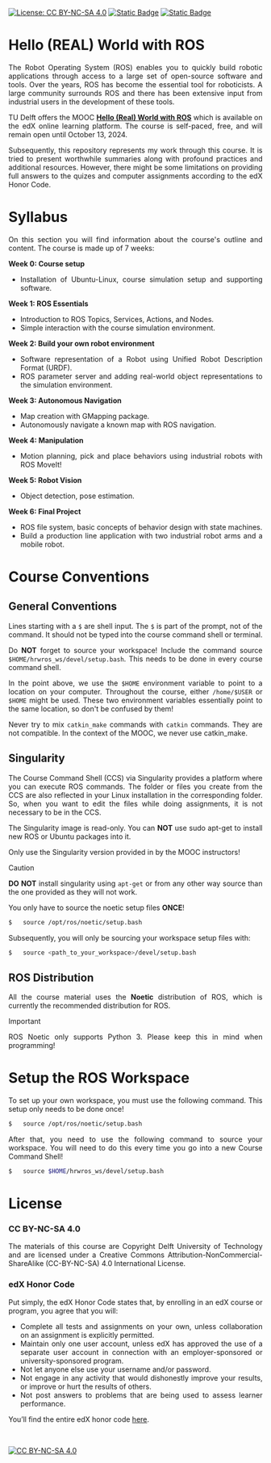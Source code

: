 [![License: CC BY-NC-SA 4.0](https://img.shields.io/badge/License-CC_BY--NC--SA_4.0-lightgrey.svg)](https://creativecommons.org/licenses/by-nc-sa/4.0/)
[![Static Badge](https://img.shields.io/badge/Ubuntu-20.04-green?logo=ubuntu)](https://releases.ubuntu.com/focal/)
[![Static Badge](https://img.shields.io/badge/ROS-noetic-violet?logo=ros)](http://wiki.ros.org/noetic)



# Hello (REAL) World with ROS
<div align="justify">

The Robot Operating System (ROS) enables you to quickly build robotic applications through access to a large set of open-source software and tools. Over the years, ROS has become the essential tool for roboticists. A large community surrounds ROS and there has been extensive input from industrial users in the development of these tools.

TU Delft offers the MOOC [**Hello (Real) World with ROS**](https://www.edx.org/learn/robotics/delft-university-of-technology-hello-real-world-with-ros-robot-operating-system) which is available on the edX online learning platform. The course is self-paced, free, and will remain open until October 13, 2024. 

Subsequently, this repository represents my work through this course. It is tried to present worthwhile summaries along with profound practices and additional resources. However, there might be some limitations on providing full answers to the quizes and computer assignments according to the edX Honor Code.

</div>



# Syllabus
<div align="justify">
  
On this section you will find information about the course's outline and content. The course is made up of 7 weeks:

**Week 0: Course setup** 
- Installation of Ubuntu-Linux, course simulation setup and supporting software.

**Week 1: ROS Essentials** 
- Introduction to ROS Topics, Services, Actions, and Nodes.
- Simple interaction with the course simulation environment.

**Week 2: Build your own robot environment** 
- Software representation of a Robot using Unified Robot Description Format (URDF).
- ROS parameter server and adding real-world object representations to the simulation environment.

**Week 3: Autonomous Navigation** 
- Map creation with GMapping package.
- Autonomously navigate a known map with ROS navigation.

**Week 4: Manipulation** 
- Motion planning, pick and place behaviors using industrial robots with ROS MoveIt!

**Week 5: Robot Vision** 
- Object detection, pose estimation.

**Week 6: Final Project** 
- ROS file system, basic concepts of behavior design with state machines.
- Build a production line application with two industrial robot arms and a mobile robot.

</div>



# Course Conventions
<div align="justify">

## General Conventions
Lines starting with a `$` are shell input. The `$` is part of the prompt, not of the command. It should not be typed into the course command shell or terminal.

Do **NOT** forget to source your workspace! Include the command source `$HOME/hrwros_ws/devel/setup.bash`. This needs to be done in every course command shell.

In the point above, we use the `$HOME` environment variable to point to a location on your computer. Throughout the course, either `/home/$USER` or `$HOME` might be used. These two environment variables essentially point to the same location, so don't be confused by them!

Never try to mix `catkin_make` commands with `catkin` commands. They are not compatible. In the context of the MOOC, we never use catkin_make.

## Singularity
The Course Command Shell (CCS) via Singularity provides a platform where you can execute ROS commands. The folder or files you create from the CCS are also reflected in your Linux installation in the corresponding folder. So, when you want to edit the files while doing assignments, it is not necessary to be in the CCS.

The Singularity image is read-only. You can **NOT** use sudo apt-get to install new ROS or Ubuntu packages into it.

Only use the Singularity version provided in by the MOOC instructors!

> [!CAUTION]
> **DO NOT** install singularity using `apt-get` or from any other way source than the one provided as they will not work.

You only have to source the noetic setup files **ONCE**!

```bash
$   source /opt/ros/noetic/setup.bash
```

Subsequently, you will only be sourcing your workspace setup files with:
```bash
$   source <path_to_your_workspace>/devel/setup.bash
```

## ROS Distribution
All the course material uses the **Noetic** distribution of ROS, which is currently the recommended distribution for ROS.

> [!IMPORTANT]  
> ROS Noetic only supports Python 3. Please keep this in mind when programming!

</div>



# Setup the ROS Workspace
<div align="justify">

To set up your own workspace, you must use the following command. This setup only needs to be done once!

```bash
$   source /opt/ros/noetic/setup.bash
```

After that, you need to use the following command to source your workspace. You will need to do this every time you go into a new Course Command Shell!

```bash
$   source $HOME/hrwros_ws/devel/setup.bash
```

</div>



# License
<div align="justify">
  
### CC BY-NC-SA 4.0
The materials of this course are Copyright Delft University of Technology and are licensed under a Creative Commons Attribution-NonCommercial-ShareAlike (CC-BY-NC-SA) 4.0 International License.

### edX Honor Code
Put simply, the edX Honor Code states that, by enrolling in an edX course or program, you agree that you will:
- Complete all tests and assignments on your own, unless collaboration on an assignment is explicitly permitted.
- Maintain only one user account, unless edX has approved the use of a separate user account in connection with an employer-sponsored or university-sponsored program.
- Not let anyone else use your username and/or password.
- Not engage in any activity that would dishonestly improve your results, or improve or hurt the results of others.
- Not post answers to problems that are being used to assess learner performance.

You’ll find the entire edX honor code [here](https://www.edx.org/learn/robotics/delft-university-of-technology-hello-real-world-with-ros-robot-operating-system).

</div>



<br />

[![CC BY-NC-SA 4.0][cc-by-nc-sa-image]][cc-by-nc-sa]

[cc-by-nc-sa]: http://creativecommons.org/licenses/by-nc-sa/4.0/
[cc-by-nc-sa-image]: https://licensebuttons.net/l/by-nc-sa/4.0/88x31.png
[cc-by-nc-sa-shield]: https://img.shields.io/badge/License-CC%20BY--NC--SA%204.0-lightgrey.svg
